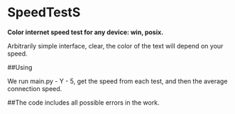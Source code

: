 # SpeedTestS

**Color internet speed test for any device: 
win, posix.**

Arbitrarily simple interface, clear, the color
of the text will depend on your speed.

##Using

We run main.py - Y - 5, get the speed from 
each test, and then the average connection speed.


##The code includes all possible errors in the work.
